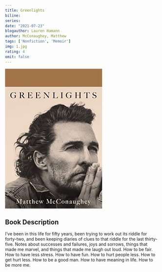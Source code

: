 ```yaml
---
title: Greenlights
biline:
series:
date: "2021-07-23"
blogauthor: Lauren Hamann
author: McConaughey, Matthew
tags: ['Nonfiction', 'Memoir']
img: 1.jpg
rating: 4
omit: false
---
```


![Book Cover](1.jpg)


## Book Description

I’ve been in this life for fifty years, been trying to work out its riddle for forty-two, and been keeping diaries of clues to that riddle for the last thirty-five. Notes about successes and failures, joys and sorrows, things that made me marvel, and things that made me laugh out loud. How to be fair. How to have less stress. How to have fun. How to hurt people less. How to get hurt less. How to be a good man. How to have meaning in life. How to be more me.